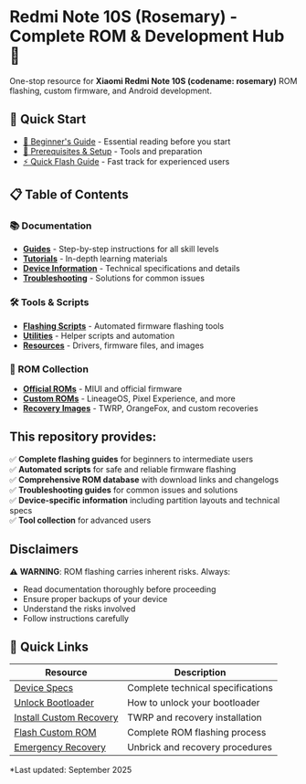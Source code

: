# Redmi Note 10S (Rosemary) - Complete ROM & Development Hub 📱

One-stop resource for **Xiaomi Redmi Note 10S (codename: rosemary)** ROM flashing, custom firmware, and Android development.

## 🚀 Quick Start
- [📖 Beginner's Guide](docs/guides/beginners-guide.md) - Essential reading before you start
- [🔧 Prerequisites & Setup](docs/guides/prerequisites.md) - Tools and preparation
- [⚡ Quick Flash Guide](docs/guides/quick-flash.md) - Fast track for experienced users

## 📋 Table of Contents

### 📚 Documentation
- **[Guides](docs/guides/)** - Step-by-step instructions for all skill levels
- **[Tutorials](docs/tutorials/)** - In-depth learning materials
- **[Device Information](docs/device-info/)** - Technical specifications and details
- **[Troubleshooting](docs/troubleshooting/)** - Solutions for common issues

### 🛠️ Tools & Scripts
- **[Flashing Scripts](scripts/flashing/)** - Automated firmware flashing tools
- **[Utilities](scripts/tools/)** - Helper scripts and automation
- **[Resources](resources/)** - Drivers, firmware files, and images

### 💾 ROM Collection
- **[Official ROMs](roms/official/)** - MIUI and official firmware
- **[Custom ROMs](roms/custom/)** - LineageOS, Pixel Experience, and more
- **[Recovery Images](roms/recovery/)** - TWRP, OrangeFox, and custom recoveries

## This repository provides:

✅ **Complete flashing guides** for beginners to intermediate users  
✅ **Automated scripts** for safe and reliable firmware flashing  
✅ **Comprehensive ROM database** with download links and changelogs  
✅ **Troubleshooting guides** for common issues and solutions  
✅ **Device-specific information** including partition layouts and technical specs  
✅ **Tool collection** for advanced users  

## Disclaimers

⚠️ **WARNING**: ROM flashing carries inherent risks. Always:
- Read documentation thoroughly before proceeding
- Ensure proper backups of your device
- Understand the risks involved
- Follow instructions carefully

## 🔗 Quick Links

| Resource | Description |
|----------|-------------|
| [Device Specs](docs/device-info/specifications.md) | Complete technical specifications |
| [Unlock Bootloader](docs/guides/bootloader-unlock.md) | How to unlock your bootloader |
| [Install Custom Recovery](docs/guides/custom-recovery.md) | TWRP and recovery installation |
| [Flash Custom ROM](docs/guides/custom-rom-flash.md) | Complete ROM flashing process |
| [Emergency Recovery](docs/troubleshooting/unbrick-guide.md) | Unbrick and recovery procedures |

*Last updated: September 2025

